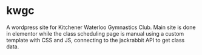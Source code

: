 # kwgc

A wordpress site for Kitchener Waterloo Gymnastics Club. Main site is done in elementor while the class scheduling page is manual using a custom template with CSS and JS, connecting to the jackrabbit API to get class data.
